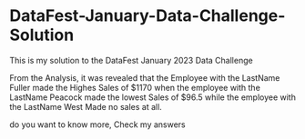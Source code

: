 # DataFest-January-Data-Challenge-Solution
This is my solution to the DataFest January 2023 Data Challenge

From the Analysis, it was revealed that the Employee with the LastName Fuller made the Highes Sales of $1170 when the employee with the LastName Peacock made the lowest Sales of $96.5 while the employee with the LastName West Made no sales at all.

do you want to know more, Check my answers
